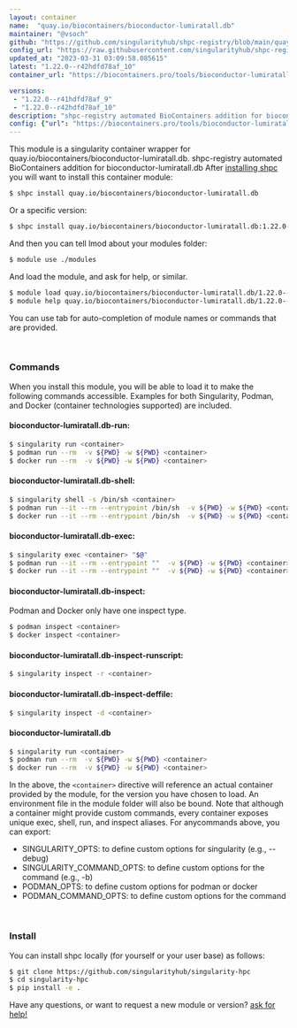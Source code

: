 ```yaml
---
layout: container
name:  "quay.io/biocontainers/bioconductor-lumiratall.db"
maintainer: "@vsoch"
github: "https://github.com/singularityhub/shpc-registry/blob/main/quay.io/biocontainers/bioconductor-lumiratall.db/container.yaml"
config_url: "https://raw.githubusercontent.com/singularityhub/shpc-registry/main/quay.io/biocontainers/bioconductor-lumiratall.db/container.yaml"
updated_at: "2023-03-31 03:09:58.085615"
latest: "1.22.0--r42hdfd78af_10"
container_url: "https://biocontainers.pro/tools/bioconductor-lumiratall.db"

versions:
 - "1.22.0--r41hdfd78af_9"
 - "1.22.0--r42hdfd78af_10"
description: "shpc-registry automated BioContainers addition for bioconductor-lumiratall.db"
config: {"url": "https://biocontainers.pro/tools/bioconductor-lumiratall.db", "maintainer": "@vsoch", "description": "shpc-registry automated BioContainers addition for bioconductor-lumiratall.db", "latest": {"1.22.0--r42hdfd78af_10": "sha256:87d7c05c556e10057645b93809dc7047f5c456dd5e7b2c05b1c65d655343ad38"}, "tags": {"1.22.0--r41hdfd78af_9": "sha256:075ea54a967e0281f167808240ffe6aa8789b7a10e56db8b807d42adcf51e2be", "1.22.0--r42hdfd78af_10": "sha256:87d7c05c556e10057645b93809dc7047f5c456dd5e7b2c05b1c65d655343ad38"}, "docker": "quay.io/biocontainers/bioconductor-lumiratall.db"}
---
```


This module is a singularity container wrapper for quay.io/biocontainers/bioconductor-lumiratall.db.
shpc-registry automated BioContainers addition for bioconductor-lumiratall.db
After [installing shpc](#install) you will want to install this container module:


```bash
$ shpc install quay.io/biocontainers/bioconductor-lumiratall.db
```

Or a specific version:

```bash
$ shpc install quay.io/biocontainers/bioconductor-lumiratall.db:1.22.0--r42hdfd78af_10
```

And then you can tell lmod about your modules folder:

```bash
$ module use ./modules
```

And load the module, and ask for help, or similar.

```bash
$ module load quay.io/biocontainers/bioconductor-lumiratall.db/1.22.0--r42hdfd78af_10
$ module help quay.io/biocontainers/bioconductor-lumiratall.db/1.22.0--r42hdfd78af_10
```

You can use tab for auto-completion of module names or commands that are provided.

<br>

### Commands

When you install this module, you will be able to load it to make the following commands accessible.
Examples for both Singularity, Podman, and Docker (container technologies supported) are included.

#### bioconductor-lumiratall.db-run:

```bash
$ singularity run <container>
$ podman run --rm  -v ${PWD} -w ${PWD} <container>
$ docker run --rm  -v ${PWD} -w ${PWD} <container>
```

#### bioconductor-lumiratall.db-shell:

```bash
$ singularity shell -s /bin/sh <container>
$ podman run --it --rm --entrypoint /bin/sh  -v ${PWD} -w ${PWD} <container>
$ docker run --it --rm --entrypoint /bin/sh  -v ${PWD} -w ${PWD} <container>
```

#### bioconductor-lumiratall.db-exec:

```bash
$ singularity exec <container> "$@"
$ podman run --it --rm --entrypoint ""  -v ${PWD} -w ${PWD} <container> "$@"
$ docker run --it --rm --entrypoint ""  -v ${PWD} -w ${PWD} <container> "$@"
```

#### bioconductor-lumiratall.db-inspect:

Podman and Docker only have one inspect type.

```bash
$ podman inspect <container>
$ docker inspect <container>
```

#### bioconductor-lumiratall.db-inspect-runscript:

```bash
$ singularity inspect -r <container>
```

#### bioconductor-lumiratall.db-inspect-deffile:

```bash
$ singularity inspect -d <container>
```



#### bioconductor-lumiratall.db

```bash
$ singularity run <container>
$ podman run --rm  -v ${PWD} -w ${PWD} <container>
$ docker run --rm  -v ${PWD} -w ${PWD} <container>
```


In the above, the `<container>` directive will reference an actual container provided
by the module, for the version you have chosen to load. An environment file in the
module folder will also be bound. Note that although a container
might provide custom commands, every container exposes unique exec, shell, run, and
inspect aliases. For anycommands above, you can export:

 - SINGULARITY_OPTS: to define custom options for singularity (e.g., --debug)
 - SINGULARITY_COMMAND_OPTS: to define custom options for the command (e.g., -b)
 - PODMAN_OPTS: to define custom options for podman or docker
 - PODMAN_COMMAND_OPTS: to define custom options for the command

<br>

### Install

You can install shpc locally (for yourself or your user base) as follows:

```bash
$ git clone https://github.com/singularityhub/singularity-hpc
$ cd singularity-hpc
$ pip install -e .
```

Have any questions, or want to request a new module or version? [ask for help!](https://github.com/singularityhub/singularity-hpc/issues)